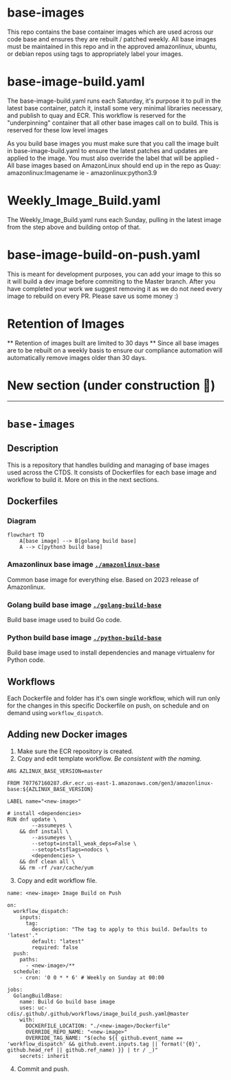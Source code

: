 # base-images

This repo contains the base container images which are used across our code base and ensures they are rebuilt / patched weekly.  All base images must be maintained in this repo and in the approved amazonlinux, ubuntu, or debian repos using tags to appropriately label your images. 

# base-image-build.yaml 
The base-image-build.yaml runs each Saturday, it's purpose it to pull in the latest base container, patch it, install some very minimal libraries necessary, and publish to quay and ECR.  This workflow is reserved for the "underpinning" container that all other base images call on to build.
     This is reserved for these low level images

As you build base images you must make sure that you call the image built in base-image-build.yaml to ensure the latest patches and updates are applied to the image.
You must also override the label that will be applied - All base images based on AmazonLinux should end up in the repo as Quay: amazonlinux:Imagename  ie - amazonlinux:python3.9  

# Weekly_Image_Build.yaml
The Weekly_Image_Build.yaml runs each Sunday, pulling in the latest image from the step above and building ontop of that.  

# base-image-build-on-push.yaml 
This is meant for development purposes, you can add your image to this so it will build a dev image before commiting to the Master branch.  After you have completed your work we suggest removing it as we do not need every image to rebuild on every PR.  Please save us some money :) 

# Retention of Images
  ** Retention of images built are limited to 30 days **
  Since all base images are to be rebuilt on a weekly basis to ensure our compliance automation will automatically remove images older than 30 days.  

# New section (under construction :construction:)

---

# `base-images`

## Description

This is a repository that handles building and managing of base images used across the CTDS.
It consists of Dockerfiles for each base image and workflow to build it.
More on this in the next sections.

## Dockerfiles

### Diagram

```mermaid
flowchart TD
    A[base image] --> B[golang build base]
    A --> C[python3 build base]
```

### Amazonlinux base image [`./amazonlinux-base`](./amazonlinux-base/)

Common base image for everything else.
Based on 2023 release of Amazonlinux.

### Golang build base image [`./golang-build-base`](./golang-build-base/)

Build base image used to build Go code.

### Python build base image [`./python-build-base`](./python-build-base/)

Build base image used to install dependencies and manage virtualenv for Python code.

## Workflows

Each Dockerfile and folder has it's own single workflow, which will run only for the changes in this specific Dockerfile on push, on schedule and on demand using `workflow_dispatch`.

## Adding new Docker images

1. Make sure the ECR repository is created.
2. Copy and edit template workflow. *Be consistent with the naming.*

```
ARG AZLINUX_BASE_VERSION=master

FROM 707767160287.dkr.ecr.us-east-1.amazonaws.com/gen3/amazonlinux-base:${AZLINUX_BASE_VERSION}

LABEL name="<new-image>"

# install <dependencies>
RUN dnf update \
        --assumeyes \
    && dnf install \
        --assumeyes \
        --setopt=install_weak_deps=False \
        --setopt=tsflags=nodocs \
        <dependencies> \
    && dnf clean all \
    && rm -rf /var/cache/yum
```

3. Copy and edit workflow file.

```
name: <new-image> Image Build on Push

on:
  workflow_dispatch:
    inputs:
      tag:
        description: "The tag to apply to this build. Defaults to 'latest'."
        default: "latest"
        required: false
  push:
    paths:
      - <new-image>/**
  schedule:
    - cron: '0 0 * * 6' # Weekly on Sunday at 00:00

jobs:
  GolangBuildBase:
    name: Build Go build base image
    uses: uc-cdis/.github/.github/workflows/image_build_push.yaml@master
    with:
      DOCKERFILE_LOCATION: "./<new-image>/Dockerfile"
      OVERRIDE_REPO_NAME: "<new-image>"
      OVERRIDE_TAG_NAME: "$(echo ${{ github.event_name == 'workflow_dispatch' && github.event.inputs.tag || format('{0}', github.head_ref || github.ref_name) }} | tr / _)"
    secrets: inherit

```

4. Commit and push.
